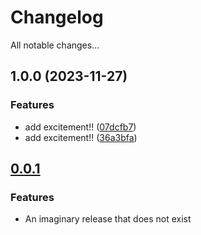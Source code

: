 # Changelog

All notable changes...

## 1.0.0 (2023-11-27)


### Features

* add excitement!! ([07dcfb7](https://github.com/nbbeeken/my-cool-package/commit/07dcfb7440efb79dc565d540f0cee17cbbe16032))
* add excitement!! ([36a3bfa](https://github.com/nbbeeken/my-cool-package/commit/36a3bfaad3b9162f37b87b610762e2c9dd890207))

## [0.0.1](http://www.example.com)

### Features

* An imaginary release that does not exist
